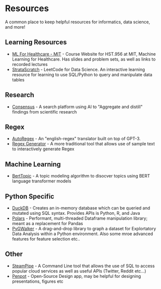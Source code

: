 # Resources

A common place to keep helpful resources for informatics, data science, and more!

## Learning Resources

- [ML For Healthcare - MIT](https://mlhcmit.github.io) - Course Website for HST.956 at MIT, Machine Learning for Healthcare. Has slides and problem sets, as well as links to recorded lectures
- [StrataScratch](https://www.stratascratch.com) - LeetCode for Data Science. An interactive learning resource for learning to use SQL/Python to query and manipulate data tables

## Research

- [Consensus](https://consensus.app/search/) - A search platform using AI to "Aggregate and distill" findings from scientific research

## Regex

- [AutoRegex](https://www.autoregex.xyz) - An "english-regex" translator built on top of GPT-3. 
- [Regex Generator](https://regex-generator.olafneumann.org/?sampleText=2020-03-12T13%3A34%3A56.123Z%20INFO%20%20%5Borg.example.Class%5D%3A%20This%20is%20a%20%23simple%20%23logline%20containing%20a%20%27value%27.&flags=i&onlyPatterns=false&matchWholeLine=false&selection=) - A more traditional tool that allows use of sample text to interactively generate Regex

## Machine Learning

- [BertTopic](https://github.com/MaartenGr/BERTopic) - A topic modeling algorithm to disocver topics using BERT language transformer models

## Python Specific

- [DuckDB](https://duckdb.org) - Creates an in-memory database which can be queried and mutated using SQL syntax. Provides APIs is Python, R, and Java
- [Polars](https://pola-rs.github.io/polars/py-polars/html/reference/) - Performant, multi-threaded Dataframe manipulation library; meant as a replacement for Pandas
- [PyGWalker](https://github.com/Kanaries/pygwalker) - A drag-and-drop library to graph a dataset for Explortatory Data Analysis within a Python environment. Also some mroe advanced features for feature selection etc..

## Other

- [SteamPipe](https://steampipe.io) - A Command Line tool that allows the use of SQL to access popular cloud services as well as useful APIs (Twitter, Reddit etc...)
- [Penpot](https://penpot.app) - Open-Source Design app, may be helpful for designing presentations, figures etc

